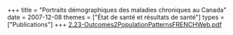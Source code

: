 +++
title = "Portraits démographiques des maladies chroniques au Canada"
date = 2007-12-08
themes = ["État de santé et résultats de santé"]
types = ["Publications"]
+++
[2.23-Outcomes2PopulationPatternsFRENCHWeb.pdf](/files/2.23-Outcomes2PopulationPatternsFRENCHWeb.pdf)
